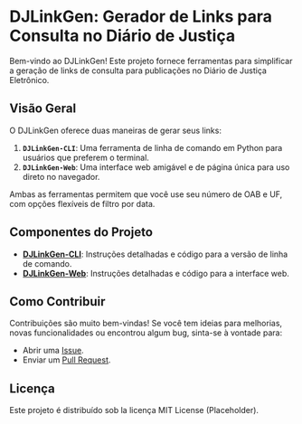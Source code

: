 # DJLinkGen: Gerador de Links para Consulta no Diário de Justiça

Bem-vindo ao DJLinkGen! Este projeto fornece ferramentas para simplificar a geração de links de consulta para publicações no Diário de Justiça Eletrônico.

## Visão Geral

O DJLinkGen oferece duas maneiras de gerar seus links:

1.  **`DJLinkGen-CLI`**: Uma ferramenta de linha de comando em Python para usuários que preferem o terminal.
2.  **`DJLinkGen-Web`**: Uma interface web amigável e de página única para uso direto no navegador.

Ambas as ferramentas permitem que você use seu número de OAB e UF, com opções flexíveis de filtro por data.

## Componentes do Projeto

* **[DJLinkGen-CLI](./djlinkgen_cli/README.md)**: Instruções detalhadas e código para a versão de linha de comando.
* **[DJLinkGen-Web](./djlinkgen_web/README.md)**: Instruções detalhadas e código para a interface web.

## Como Contribuir

Contribuições são muito bem-vindas! Se você tem ideias para melhorias, novas funcionalidades ou encontrou algum bug, sinta-se à vontade para:

* Abrir uma [Issue](https://github.com/USER/REPO/issues).
* Enviar um [Pull Request](https://github.com/USER/REPO/pulls).

## Licença

Este projeto é distribuído sob la licença MIT License (Placeholder).
